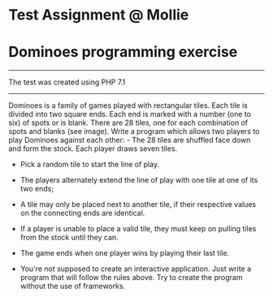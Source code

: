 # Test Assignment @ Mollie
# Dominoes programming exercise
<hr>
The test was created using PHP 7.1 
<hr>
Dominoes is a family of games played with rectangular tiles. Each tile is divided into two square ends. Each end is marked with a number (one to
six) of spots or is blank. There are 28 tiles, one for each combination of spots and blanks (see image).
Write a program which allows two players to play Dominoes against each other:
- The 28 tiles are shuffled face down and form the stock. Each player draws seven tiles.

- Pick a random tile to start the line of play.

- The players alternately extend the line of play with one tile at one of its two ends;

- A tile may only be placed next to another tile, if their respective values on the
connecting ends are identical.

- If a player is unable to place a valid tile, they must keep on pulling tiles from the stock
until they can.

- The game ends when one player wins by playing their last tile.

- You're not supposed to create an interactive application. Just write a program that will
follow the rules above.
Try to create the program without the use of frameworks.
